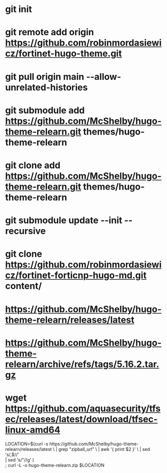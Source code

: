 
# git init

# git remote add origin https://github.com/robinmordasiewicz/fortinet-hugo-theme.git

# git pull origin main --allow-unrelated-histories

# git submodule add https://github.com/McShelby/hugo-theme-relearn.git themes/hugo-theme-relearn

# git clone add https://github.com/McShelby/hugo-theme-relearn.git themes/hugo-theme-relearn

# git submodule update --init --recursive

# git clone https://github.com/robinmordasiewicz/fortinet-forticnp-hugo-md.git content/





# https://github.com/McShelby/hugo-theme-relearn/releases/latest

# https://github.com/McShelby/hugo-theme-relearn/archive/refs/tags/5.16.2.tar.gz

# wget https://github.com/aquasecurity/tfsec/releases/latest/download/tfsec-linux-amd64





LOCATION=$(curl -s https://github.com/McShelby/hugo-theme-relearn/releases/latest \
| grep "zipball_url" \
| awk '{ print $2 }' \
| sed 's/,$//'       \
| sed 's/"//g' )     \
; curl -L -o hugo-theme-relearn.zip $LOCATION
